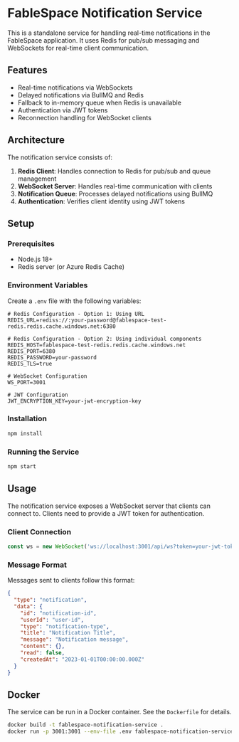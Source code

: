 # FableSpace Notification Service

This is a standalone service for handling real-time notifications in the FableSpace application. It uses Redis for pub/sub messaging and WebSockets for real-time client communication.

## Features

- Real-time notifications via WebSockets
- Delayed notifications via BullMQ and Redis
- Fallback to in-memory queue when Redis is unavailable
- Authentication via JWT tokens
- Reconnection handling for WebSocket clients

## Architecture

The notification service consists of:

1. **Redis Client**: Handles connection to Redis for pub/sub and queue management
2. **WebSocket Server**: Handles real-time communication with clients
3. **Notification Queue**: Processes delayed notifications using BullMQ
4. **Authentication**: Verifies client identity using JWT tokens

## Setup

### Prerequisites

- Node.js 18+
- Redis server (or Azure Redis Cache)

### Environment Variables

Create a `.env` file with the following variables:

```
# Redis Configuration - Option 1: Using URL
REDIS_URL=rediss://:your-password@fablespace-test-redis.redis.cache.windows.net:6380

# Redis Configuration - Option 2: Using individual components
REDIS_HOST=fablespace-test-redis.redis.cache.windows.net
REDIS_PORT=6380
REDIS_PASSWORD=your-password
REDIS_TLS=true

# WebSocket Configuration
WS_PORT=3001

# JWT Configuration
JWT_ENCRYPTION_KEY=your-jwt-encryption-key
```

### Installation

```bash
npm install
```

### Running the Service

```bash
npm start
```

## Usage

The notification service exposes a WebSocket server that clients can connect to. Clients need to provide a JWT token for authentication.

### Client Connection

```javascript
const ws = new WebSocket('ws://localhost:3001/api/ws?token=your-jwt-token');
```

### Message Format

Messages sent to clients follow this format:

```json
{
  "type": "notification",
  "data": {
    "id": "notification-id",
    "userId": "user-id",
    "type": "notification-type",
    "title": "Notification Title",
    "message": "Notification message",
    "content": {},
    "read": false,
    "createdAt": "2023-01-01T00:00:00.000Z"
  }
}
```

## Docker

The service can be run in a Docker container. See the `Dockerfile` for details.

```bash
docker build -t fablespace-notification-service .
docker run -p 3001:3001 --env-file .env fablespace-notification-service
```
